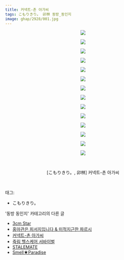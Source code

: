 ```yaml
---
title: 커넥트-촌 아가씨
tags: こもりきり。 卯林 동방_동인지
image: ghap/2928/001.jpg
---
```

<div class="article">
<p style="text-align: center; clear: none; float: none;"><img src="{{ site.nasurl }}/ghap/2928/001.jpg"/></p>
<p style="text-align: center; clear: none; float: none;"><img src="{{ site.nasurl }}/ghap/2928/002.jpg"/></p>
<p style="text-align: center; clear: none; float: none;"><img src="{{ site.nasurl }}/ghap/2928/003.jpg"/></p>
<p style="text-align: center; clear: none; float: none;"><img src="{{ site.nasurl }}/ghap/2928/004.jpg"/></p>
<p style="text-align: center; clear: none; float: none;"><img src="{{ site.nasurl }}/ghap/2928/005.jpg"/></p>
<p style="text-align: center; clear: none; float: none;"><img src="{{ site.nasurl }}/ghap/2928/006.jpg"/></p>
<p style="text-align: center; clear: none; float: none;"><img src="{{ site.nasurl }}/ghap/2928/007.jpg"/></p>
<p style="text-align: center; clear: none; float: none;"><img src="{{ site.nasurl }}/ghap/2928/008.jpg"/></p>
<p style="text-align: center; clear: none; float: none;"><img src="{{ site.nasurl }}/ghap/2928/009.jpg"/></p>
<p style="text-align: center; clear: none; float: none;"><img src="{{ site.nasurl }}/ghap/2928/010.jpg"/></p>
<p style="text-align: center; clear: none; float: none;"><img src="{{ site.nasurl }}/ghap/2928/011.jpg"/></p>
<p style="text-align: center; clear: none; float: none;"><img src="{{ site.nasurl }}/ghap/2928/012.jpg"/></p>
<p style="text-align: center; clear: none; float: none;"><img src="{{ site.nasurl }}/ghap/2928/013.jpg"/></p>
<p style="text-align: center; clear: none; float: none;"><img src="{{ site.nasurl }}/ghap/2928/014.jpg"/></p>
<p style="text-align: center; clear: none; float: none;"><br/></p>
<p style="text-align: center; clear: none; float: none;">[こもりきり。, 卯林] 커넥트-촌 아가씨</p>
<p><br/></p>
</div><div class="tagTrail">
<p>태그: </p>
<ul>
<li>こもりきり。</li>
</ul>
</div><div class="another">
<p>'동방 동인지' 카테고리의 다른 글</p>
<ul>
<li><a href="/2016-12-17-ghap_2934">3cm Star</a></li>
<li><a href="/2016-12-17-ghap_2930">홍마관은 피서지입니다 &amp; 미적지근한 파르시</a></li>
<li><a href="/2016-12-17-ghap_2928">커넥트-촌 아가씨</a></li>
<li><a href="/2016-12-17-ghap_2927">죽림 헬스케어 서바이벌</a></li>
<li><a href="/2016-12-17-ghap_2924">STALEMATE</a></li>
<li><a href="/2016-12-17-ghap_2923">Smell★Paradise</a></li>
</ul>
</div><div class="cb_module cb_fluid">
<div class="cb_wrt cb_profile">
</div><!-- commentList close -->
</div>